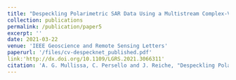 ```yaml
---
title: "Despeckling Polarimetric SAR Data Using a Multistream Complex-Valued Fully Convolutional Network"
collection: publications
permalink: /publication/paper5
excerpt: ''
date: 2021-03-22
venue: 'IEEE Geoscience and Remote Sensing Letters'
paperurl: '/files/cv-despecknet_published.pdf'
link:'http://dx.doi.org/10.1109/LGRS.2021.3066311'
citation: 'A. G. Mullissa, C. Persello and J. Reiche, "Despeckling Polarimetric SAR Data Using a Multistream Complex-Valued Fully Convolutional Network," in IEEE Geoscience and Remote Sensing Letters, vol. 19, pp. 1-5, 2022'
---
```

